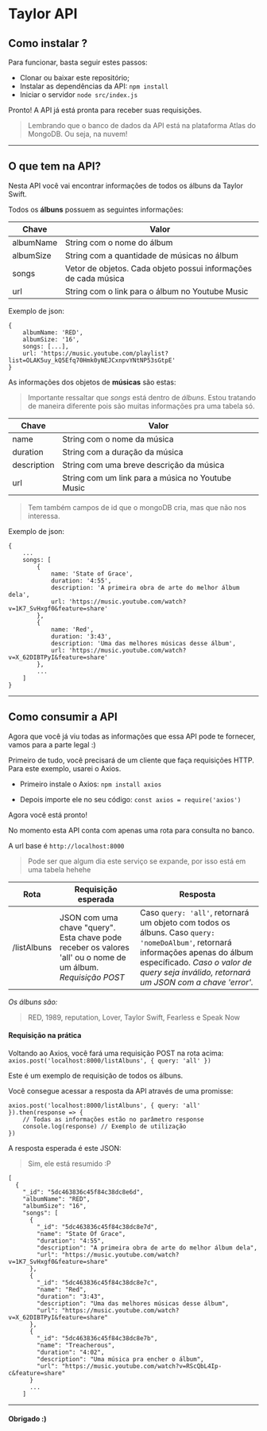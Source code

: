 # Taylor API
## Como instalar ?
Para funcionar, basta seguir estes passos:
- Clonar ou baixar este repositório;
- Instalar as dependências da API: ```npm install```
- Iniciar o servidor ```node src/index.js```

Pronto! A API já está pronta para receber suas requisições.

>Lembrando que o banco de dados da API está na plataforma Atlas do MongoDB. Ou seja, na nuvem!
---
## O que tem na API?
Nesta API você vai encontrar informações de todos os álbuns da Taylor Swift.

Todos os **álbuns** possuem as seguintes informações:

| Chave | Valor | 
| ----- | ----- |
| albumName | String com o nome do álbum |
| albumSize | String com a quantidade de músicas no álbum |
|   songs   | Vetor de objetos. Cada objeto possui informações de cada música |
|    url    | String com o link para o álbum no Youtube Music |

Exemplo de json:
``` 
{
    albumName: 'RED',
    albumSize: '16',
    songs: [...],
    url: 'https://music.youtube.com/playlist?list=OLAK5uy_kQ5Efq70Hmk0yNEJCxnpvYNtNP53sGtpE'
}
```
As informações dos objetos de **músicas** são estas:
>Importante ressaltar que *songs* está dentro de *álbuns*. Estou tratando de maneira diferente pois são muitas informações pra uma tabela só.

| Chave | Valor |
| ----- | ----- |
| name | String com o nome da música |
| duration | String com a duração da música |
| description | String com uma breve descrição da música |
| url | String com um link para a música no Youtube Music |

>Tem também campos de id que o mongoDB cria, mas que não nos interessa.

Exemplo de json:

```
{
    ...
    songs: [
        {
            name: 'State of Grace',
            duration: '4:55',
            description: 'A primeira obra de arte do melhor álbum dela',
            url: 'https://music.youtube.com/watch?v=1K7_SvHxgf0&feature=share'
        },
        {
            name: 'Red',
            duration: '3:43',
            description: 'Uma das melhores músicas desse álbum',
            url: 'https://music.youtube.com/watch?v=X_62DIBTPyI&feature=share'
        },
        ...
    ]
}
```

---
## Como consumir a API

Agora que você já viu todas as informações que essa API pode te fornecer, vamos para a parte legal :)

Primeiro de tudo, você precisará de um cliente que faça requisições HTTP. Para este exemplo, usarei o Axios.

- Primeiro instale o Axios: ``` npm install axios ```

- Depois importe ele no seu código: ``` const axios = require('axios') ```

Agora você está pronto!

No momento esta API conta com apenas uma rota para consulta no banco.

A url base é ```http://localhost:8000```

> Pode ser que algum dia este serviço se expande, por isso está em uma tabela hehehe

| Rota | Requisição esperada | Resposta |
| ---- | ------------------- | -------- |
| /listAlbuns | JSON com uma chave "query". Esta chave pode receber os valores 'all' ou o nome de um álbum. *Requisição POST* | Caso ```query: 'all'```, retornará um objeto com todos os álbuns. Caso ```query: 'nomeDoAlbum'```, retornará informações apenas do álbum específicado. *Caso o valor de query seja inválido, retornará um JSON com a chave 'error'.* |

*Os álbuns são:*
>RED, 1989, reputation, Lover, Taylor Swift, Fearless e Speak Now

#### Requisição na prática
Voltando ao Axios, você fará uma requisição POST na rota acima:
``` axios.post('localhost:8000/listAlbuns', { query: 'all' }) ```

Este é um exemplo de requisição de todos os álbuns.

Você consegue acessar a resposta da API através de uma promisse:
```
axios.post('localhost:8000/listAlbuns', { query: 'all' }).then(response => {
    // Todas as informações estão no parâmetro response
    console.log(response) // Exemplo de utilização
})
```
A resposta esperada é este JSON:
>Sim, ele está resumido :P

```
[
  {
    "_id": "5dc463836c45f84c38dc8e6d",
    "albumName": "RED",
    "albumSize": "16",
    "songs": [
      {
        "_id": "5dc463836c45f84c38dc8e7d",
        "name": "State Of Grace",
        "duration": "4:55",
        "description": "A primeira obra de arte do melhor álbum dela",
        "url": "https://music.youtube.com/watch?v=1K7_SvHxgf0&feature=share"
      },
      {
        "_id": "5dc463836c45f84c38dc8e7c",
        "name": "Red",
        "duration": "3:43",
        "description": "Uma das melhores músicas desse álbum",
        "url": "https://music.youtube.com/watch?v=X_62DIBTPyI&feature=share"
      },
      {
        "_id": "5dc463836c45f84c38dc8e7b",
        "name": "Treacherous",
        "duration": "4:02",
        "description": "Uma música pra encher o álbum",
        "url": "https://music.youtube.com/watch?v=RScQbL4Ip-c&feature=share"
      }
      ...
    ]
```
---
#### Obrigado :)
